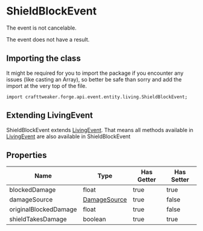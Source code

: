 # ShieldBlockEvent

The event is not cancelable.

The event does not have a result.

## Importing the class

It might be required for you to import the package if you encounter any issues (like casting an Array), so better be safe than sorry and add the import at the very top of the file.
```zenscript
import crafttweaker.forge.api.event.entity.living.ShieldBlockEvent;
```


## Extending LivingEvent

ShieldBlockEvent extends [LivingEvent](/forge/api/event/entity/living/LivingEvent). That means all methods available in [LivingEvent](/forge/api/event/entity/living/LivingEvent) are also available in ShieldBlockEvent

## Properties

|         Name          |                      Type                       | Has Getter | Has Setter |
|-----------------------|-------------------------------------------------|------------|------------|
| blockedDamage         | float                                           | true       | true       |
| damageSource          | [DamageSource](/vanilla/api/world/DamageSource) | true       | false      |
| originalBlockedDamage | float                                           | true       | false      |
| shieldTakesDamage     | boolean                                         | true       | true       |

